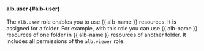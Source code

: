#### alb.user {#alb-user}

The `alb.user` role enables you to use {{ alb-name }} resources. It is assigned for a folder. For example, with this role you can use {{ alb-name }} resources of one folder in {{ alb-name }} resources of another folder. It includes all permissions of the `alb.viewer` role.
